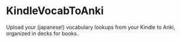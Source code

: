 # KindleVocabToAnki
Upload your (japanese!) vocabulary lookups from your Kindle to Anki, organized in decks for books.
